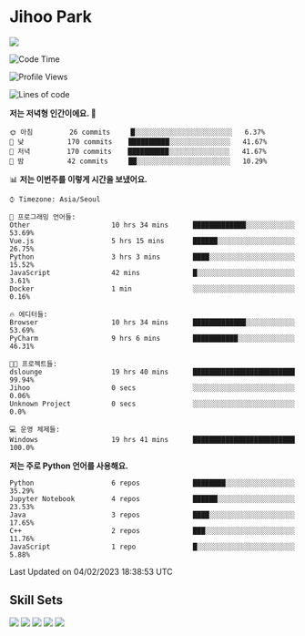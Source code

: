 # Jihoo Park
<!--![mazandi profile](http://mazandi.herokuapp.com/api?handle=wlgn8648&theme=warm) -->

<a href="https://www.linkedin.com/in/parkjihoo/" target="_blank"><img src="https://img.shields.io/badge/linkedin-0A66C2?style=flat-square&logo=linkedin&logoColor=white"/></a>

<!--START_SECTION:waka-->
![Code Time](http://img.shields.io/badge/Code%20Time-239%20hrs%2012%20mins-blue)

![Profile Views](http://img.shields.io/badge/Profile%20Views-3-blue)

![Lines of code](https://img.shields.io/badge/%EC%A0%80%EB%8A%94%20%EC%97%AC%ED%83%9C%EA%B9%8C%EC%A7%80%20-1%20Million%20%EC%A4%84%EC%9D%98%20%EC%BD%94%EB%93%9C%EB%A5%BC%20%EC%9E%91%EC%84%B1%ED%96%88%EC%96%B4%EC%9A%94.-blue)

**저는 저녁형 인간이에요. 🦉** 

```text
🌞 아침         26 commits     █░░░░░░░░░░░░░░░░░░░░░░░░   6.37% 
🌆 낮　         170 commits    ██████████░░░░░░░░░░░░░░░   41.67% 
🌃 저녁         170 commits    ██████████░░░░░░░░░░░░░░░   41.67% 
🌙 밤　         42 commits     ██░░░░░░░░░░░░░░░░░░░░░░░   10.29%

```


📊 **저는 이번주를 이렇게 시간을 보냈어요.** 

```text
⌚︎ Timezone: Asia/Seoul

💬 프로그래밍 언어들: 
Other                    10 hrs 34 mins      █████████████░░░░░░░░░░░░   53.69% 
Vue.js                   5 hrs 15 mins       ██████░░░░░░░░░░░░░░░░░░░   26.75% 
Python                   3 hrs 3 mins        ████░░░░░░░░░░░░░░░░░░░░░   15.52% 
JavaScript               42 mins             █░░░░░░░░░░░░░░░░░░░░░░░░   3.61% 
Docker                   1 min               ░░░░░░░░░░░░░░░░░░░░░░░░░   0.16%

🔥 에디터들: 
Browser                  10 hrs 34 mins      █████████████░░░░░░░░░░░░   53.69% 
PyCharm                  9 hrs 6 mins        ███████████░░░░░░░░░░░░░░   46.31%

🐱‍💻 프로젝트들: 
dslounge                 19 hrs 40 mins      █████████████████████████   99.94% 
Jihoo                    0 secs              ░░░░░░░░░░░░░░░░░░░░░░░░░   0.06% 
Unknown Project          0 secs              ░░░░░░░░░░░░░░░░░░░░░░░░░   0.0%

💻 운영 체제들: 
Windows                  19 hrs 41 mins      █████████████████████████   100.0%

```

**저는 주로 Python 언어를 사용해요.** 

```text
Python                   6 repos             ████████░░░░░░░░░░░░░░░░░   35.29% 
Jupyter Notebook         4 repos             ██████░░░░░░░░░░░░░░░░░░░   23.53% 
Java                     3 repos             ████░░░░░░░░░░░░░░░░░░░░░   17.65% 
C++                      2 repos             ███░░░░░░░░░░░░░░░░░░░░░░   11.76% 
JavaScript               1 repo              █░░░░░░░░░░░░░░░░░░░░░░░░   5.88%

```



 Last Updated on 04/02/2023 18:38:53 UTC
<!--END_SECTION:waka-->

## Skill Sets
<a><img src="https://img.shields.io/badge/tensorflow-FF6F00?style=flat-square&logo=tensorflow&logoColor=white"/></a>
<a><img src="https://img.shields.io/badge/mysql-4479A1?style=flat-square&logo=mysql&logoColor=white"/></a>
<a><img src="https://img.shields.io/badge/springboot-6DB33F?style=flat-square&logo=springboot&logoColor=white"/></a>
<a><img src="https://img.shields.io/badge/django-092E20?style=flat-square&logo=django&logoColor=white"/></a>
<a><img src="https://img.shields.io/badge/c++-00599C?style=flat-square&logo=c%2B%2B&logoColor=white"/></a>
<!--
**wlgn8648/wlgn8648** is a ✨ _special_ ✨ repository because its `README.md` (this file) appears on your GitHub profile.

Here are some ideas to get you started:

- 🔭 I’m currently working on ...
- 🌱 I’m currently learning ...
- 👯 I’m looking to collaborate on ...
- 🤔 I’m looking for help with ...
- 💬 Ask me about ...
- 📫 How to reach me: ...
- 😄 Pronouns: ...
- ⚡ Fun fact: ...
-->
